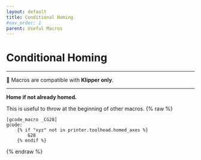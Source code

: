 ```yaml
---
layout: default
title: Conditional Homing
#nav_order: 1
parent: Useful Macros
---
```

# Conditional Homing
---
:dizzy: Macros are compatible with **Klipper only**.

---

**Home if not already homed.** 

This is useful to throw at the beginning of other macros.
{% raw %}
```
[gcode_macro _CG28]
gcode:
    {% if "xyz" not in printer.toolhead.homed_axes %}
        G28
    {% endif %}
```
{% endraw %}